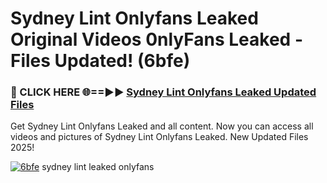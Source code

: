 # Sydney Lint Onlyfans Leaked Original Videos 0nlyFans Leaked - Files Updated! (6bfe)

<h3>🔴 CLICK HERE 🌐==►► <a href="https://tinyurl.com/3hn5wdd3" rel="nofollow">Sydney Lint Onlyfans Leaked Updated Files</a></h3>

Get Sydney Lint Onlyfans Leaked and all content. Now you can access all videos and pictures of Sydney Lint Onlyfans Leaked. New Updated Files 2025!

[![6bfe](https://i.imgur.com/4HnBqBT.gif)](https://tinyurl.com/3hn5wdd3)
sydney lint leaked onlyfans